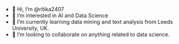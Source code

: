 - 👋 Hi, I’m @ritika2407
- 👀 I’m interested in AI and Data Science
- 🌱 I’m currently learning data mining and text analysis from Leeds University, UK.
- 💞️ I’m looking to collaborate on anything related to data science.

<!---
ritika2407/ritika2407 is a ✨ special ✨ repository because its `README.md` (this file) appears on your GitHub profile.
You can click the Preview link to take a look at your changes.
--->
